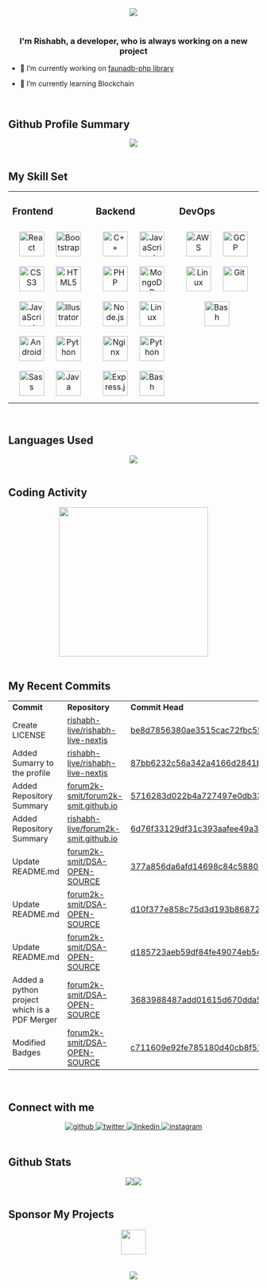 <div align="center">
<img src="https://raw.githubusercontent.com/rishabh-live/rishabh-live/master/assets/Banner.png?raw=true" align="center" />
</div>  
  
<br/>

### <div align="center">I'm Rishabh, a developer, who is always working on a new project</div>

- 🔭 I’m currently working on [faunadb-php library](https://github.com/rishabh-live/faunadb-php)

- 🌱 I’m currently learning Blockchain

<br/>

## Github Profile Summary

<div align="center">
  <img src="https://github-profile-summary-cards.vercel.app/api/cards/profile-details?username=rishabh-live&theme=monokai" align="center" /></div>

<br/>

## My Skill Set

<table><tr><td valign="top" width="33%">

<h3> Frontend </h3>

<div align="center">  
<img style="margin: 10px" src="https://profilinator.rishav.dev/skills-assets/react-original-wordmark.svg" alt="React" height="50" />  
<img style="margin: 10px" src="https://profilinator.rishav.dev/skills-assets/bootstrap-plain.svg" alt="Bootstrap" height="50" />  
<img style="margin: 10px" src="https://profilinator.rishav.dev/skills-assets/css3-original-wordmark.svg" alt="CSS3" height="50" />  
<img style="margin: 10px" src="https://profilinator.rishav.dev/skills-assets/html5-original-wordmark.svg" alt="HTML5" height="50" />  
<img style="margin: 10px" src="https://profilinator.rishav.dev/skills-assets/javascript-original.svg" alt="JavaScript" height="50" />  
<img style="margin: 10px" src="https://profilinator.rishav.dev/skills-assets/adobe_illustrator-icon.svg" alt="Illustrator" height="50" />  
<img style="margin: 10px" src="https://profilinator.rishav.dev/skills-assets/android-original-wordmark.svg" alt="Android" height="50" />    
<img style="margin: 10px" src="https://profilinator.rishav.dev/skills-assets/python-original.svg" alt="Python" height="50" />  
<img style="margin: 10px" src="https://profilinator.rishav.dev/skills-assets/sass-original.svg" alt="Sass" height="50" />  
<img style="margin: 10px" src="https://profilinator.rishav.dev/skills-assets/java-original-wordmark.svg" alt="Java" height="50" />  
</div>

</div></td><td valign="top" width="33%">

<h3> Backend </h3>
<div align="center">  
<img style="margin: 10px" src="https://profilinator.rishav.dev/skills-assets/cplusplus-original.svg" alt="C++" height="50" />  
<img style="margin: 10px" src="https://profilinator.rishav.dev/skills-assets/javascript-original.svg" alt="JavaScript" height="50" />  
<img style="margin: 10px" src="https://profilinator.rishav.dev/skills-assets/php-original.svg" alt="PHP" height="50" />  
<img style="margin: 10px" src="https://profilinator.rishav.dev/skills-assets/mongodb-original-wordmark.svg" alt="MongoDB" height="50" />  
<img style="margin: 10px" src="https://profilinator.rishav.dev/skills-assets/nodejs-original-wordmark.svg" alt="Node.js" height="50" />  
<img style="margin: 10px" src="https://profilinator.rishav.dev/skills-assets/linux-original.svg" alt="Linux" height="50" />  
<img style="margin: 10px" src="https://profilinator.rishav.dev/skills-assets/nginx-original.svg" alt="Nginx" height="50" />  
<img style="margin: 10px" src="https://profilinator.rishav.dev/skills-assets/python-original.svg" alt="Python" height="50" />  
<img style="margin: 10px" src="https://profilinator.rishav.dev/skills-assets/express-original-wordmark.svg" alt="Express.js" height="50" />  
<img style="margin: 10px" src="https://profilinator.rishav.dev/skills-assets/gnu_bash-icon.svg" alt="Bash" height="50" />  
</div> 
</div></td><td valign="top" width="33%">

<h3> DevOps </h3>

<div align="center">  
<img style="margin: 10px" src="https://profilinator.rishav.dev/skills-assets/amazonwebservices-original-wordmark.svg" alt="AWS" height="50" />  
<img style="margin: 10px" src="https://profilinator.rishav.dev/skills-assets/google_cloud-icon.svg" alt="GCP" height="50" />  
<img style="margin: 10px" src="https://profilinator.rishav.dev/skills-assets/linux-original.svg" alt="Linux" height="50" />  
<img style="margin: 10px" src="https://profilinator.rishav.dev/skills-assets/git-scm-icon.svg" alt="Git" height="50" />  
<img style="margin: 10px" src="https://profilinator.rishav.dev/skills-assets/gnu_bash-icon.svg" alt="Bash" height="50" />  
</div></td></tr></table>

<br/>

## Languages Used

<div align="center">
   <img src="https://github-readme-stats.vercel.app/api/top-langs/?username=rishabh-live&layout=compact" align="center" />
</div>

<br/>

## Coding Activity

<div align="center">
   <img src="https://wakatime.com/share/@rishabhlive/a1c9ac8c-5cc5-4ae4-a3ca-61d6050580e9.png" height="300"/>
</div>

<br/>

## My Recent Commits

<!-- START:github_activity -->
<table><tr><td><b>Commit</b></td><td><b>Repository</b></td><td><b>Commit Head</b></td></tr>
<tr><td>Create LICENSE</td><td><a href="https://github.com/rishabh-live/rishabh-live-nextjs">rishabh-live/rishabh-live-nextjs</a></td><td><a href="https://github.com/rishabh-live/rishabh-live-nextjs/commit/be8d7856380ae3515cac72fbc55434b584f516bf">be8d7856380ae3515cac72fbc55434b584f516bf</a></td></tr>
<tr><td>Added Sumarry to the profile</td><td><a href="https://github.com/rishabh-live/rishabh-live-nextjs">rishabh-live/rishabh-live-nextjs</a></td><td><a href="https://github.com/rishabh-live/rishabh-live-nextjs/commit/87bb6232c56a342a4166d2841b2e7e7558633262">87bb6232c56a342a4166d2841b2e7e7558633262</a></td></tr>
<tr><td>Added Repository Summary</td><td><a href="https://github.com/forum2k-smit/forum2k-smit.github.io">forum2k-smit/forum2k-smit.github.io</a></td><td><a href="https://github.com/forum2k-smit/forum2k-smit.github.io/commit/5716283d022b4a727497e0db33a97758da692bfa">5716283d022b4a727497e0db33a97758da692bfa</a></td></tr>
<tr><td>Added Repository Summary</td><td><a href="https://github.com/rishabh-live/forum2k-smit.github.io">rishabh-live/forum2k-smit.github.io</a></td><td><a href="https://github.com/rishabh-live/forum2k-smit.github.io/commit/6d76f33129df31c393aafee49a36e5c82b72e78b">6d76f33129df31c393aafee49a36e5c82b72e78b</a></td></tr>
<tr><td>Update README.md</td><td><a href="https://github.com/forum2k-smit/DSA-OPEN-SOURCE">forum2k-smit/DSA-OPEN-SOURCE</a></td><td><a href="https://github.com/forum2k-smit/DSA-OPEN-SOURCE/commit/377a856da6afd14698c84c588003ec2aded016cd">377a856da6afd14698c84c588003ec2aded016cd</a></td></tr>
<tr><td>Update README.md</td><td><a href="https://github.com/forum2k-smit/DSA-OPEN-SOURCE">forum2k-smit/DSA-OPEN-SOURCE</a></td><td><a href="https://github.com/forum2k-smit/DSA-OPEN-SOURCE/commit/d10f377e858c75d3d193b86872057b33d3d10393">d10f377e858c75d3d193b86872057b33d3d10393</a></td></tr>
<tr><td>Update README.md</td><td><a href="https://github.com/forum2k-smit/DSA-OPEN-SOURCE">forum2k-smit/DSA-OPEN-SOURCE</a></td><td><a href="https://github.com/forum2k-smit/DSA-OPEN-SOURCE/commit/d185723aeb59df84fe49074eb54654c67aad7f56">d185723aeb59df84fe49074eb54654c67aad7f56</a></td></tr>
<tr><td>Added a python project which is a PDF Merger</td><td><a href="https://github.com/forum2k-smit/DSA-OPEN-SOURCE">forum2k-smit/DSA-OPEN-SOURCE</a></td><td><a href="https://github.com/forum2k-smit/DSA-OPEN-SOURCE/commit/3683988487add01615d670dda510004068f8faf2">3683988487add01615d670dda510004068f8faf2</a></td></tr>
<tr><td>Modified Badges</td><td><a href="https://github.com/forum2k-smit/DSA-OPEN-SOURCE">forum2k-smit/DSA-OPEN-SOURCE</a></td><td><a href="https://github.com/forum2k-smit/DSA-OPEN-SOURCE/commit/c711609e92fe785180d40cb8f51b999c2bec525c">c711609e92fe785180d40cb8f51b999c2bec525c</a></td></tr>
</table>

<!-- END:github_activity -->

<br/>

## Connect with me

<div align="center">
<a href="https://github.com/rishabh-live" target="_blank">
<img src=https://img.shields.io/badge/github-%2324292e.svg?&style=for-the-badge&logo=github&logoColor=white alt=github style="margin-bottom: 5px;" />
</a>
<a href="https://twitter.com/live_rishabh" target="_blank">
<img src=https://img.shields.io/badge/twitter-%2300acee.svg?&style=for-the-badge&logo=twitter&logoColor=white alt=twitter style="margin-bottom: 5px;" />
</a>
<a href="https://linkedin.com/in/rishabh0508" target="_blank">
<img src=https://img.shields.io/badge/linkedin-%231E77B5.svg?&style=for-the-badge&logo=linkedin&logoColor=white alt=linkedin style="margin-bottom: 5px;" />
</a>
<a href="https://instagram.com/rishabh.live" target="_blank">
<img src=https://img.shields.io/badge/instagram-%23000000.svg?&style=for-the-badge&logo=instagram&logoColor=white alt=instagram style="margin-bottom: 5px;" />
</a>  
</div>  


<br/>

## Github Stats

<div align="center"><img src="https://github-readme-stats.vercel.app/api?username=rishabh-live&show_icons=true&count_private=true" /><img src="https://github-readme-streak-stats.herokuapp.com/?user=rishabh-live" /></div>

<br/>  

## Sponsor My Projects
<div align="center"><a href="https://www.instamojo.com/@rishabh_live/" rel="im-checkout" data-text="BUY ME A GIFT" data-css-style="color:#ffffff; background:#1273de; width:300px; border-radius:30px"   data-layout="vertical"><img src="https://www.nosevents.com/wp-content/uploads/2016/08/Sponsor-Icon.png" align="center" height="50"/></a>
</div>

<br/>  

<!--
<div align="center"><img src="https://spotify-github-profile.vercel.app/api/view?uid=316bxwkcdqbzksnkt5unnigaf5tq&cover_image=true" /></div> -->

<br/>

<div align="center">
<img src="https://komarev.com/ghpvc/?username=rishabh-live&&style=flat-square" align="center" />
</div>
